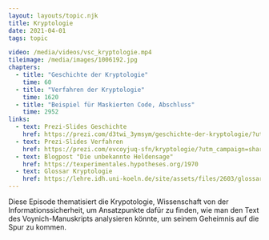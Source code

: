 ```yaml
---
layout: layouts/topic.njk
title: Kryptologie
date: 2021-04-01
tags: topic

video: /media/videos/vsc_kryptologie.mp4
tileimage: /media/images/1006192.jpg
chapters:
  - title: "Geschichte der Kryptologie"
    time: 60
  - title: "Verfahren der Kryptologie"
    time: 1620
  - title: "Beispiel für Maskierten Code, Abschluss"
    time: 2952
links:
  - text: Prezi-Slides Geschichte
    href: https://prezi.com/d3twi_3ymsym/geschichte-der-kryptologie/?utm_campaign=share&utm_medium=copy
  - text: Prezi-Slides Verfahren
    href: https://prezi.com/evcoyjuq-sfn/kryptologie/?utm_campaign=share&utm_medium=copy
  - text: Blogpost "Die unbekannte Heldensage"
    href: https://texperimentales.hypotheses.org/1970
  - text: Glossar Kryptologie
    href: https://lehre.idh.uni-koeln.de/site/assets/files/2603/glossar_krypto.pdf
---
```


Diese Episode thematisiert die Krypotologie, Wissenschaft von der Informationssicherheit, um Ansatzpunkte dafür zu finden, wie man den Text des Voynich-Manuskripts analysieren könnte, um seinem Geheimnis auf die Spur zu kommen.
